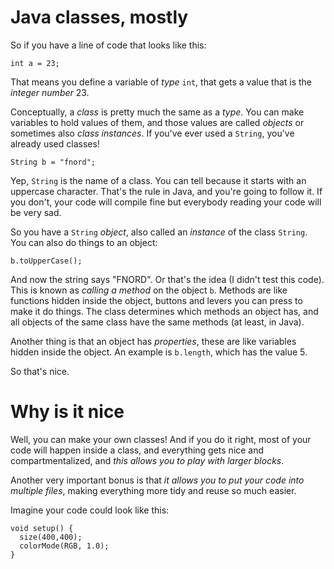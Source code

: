 # Java classes, mostly

So if you have a line of code that looks like this:

    int a = 23;

That means you define a variable of *type* `int`, that gets a value that is the *integer number* 23.

Conceptually, a *class* is pretty much the same as a *type*. You can make variables to hold values of them, and those values are called *objects* or sometimes also *class instances*. If you've ever used a `String`, you've already used classes!

    String b = "fnord";

Yep, `String` is the name of a class. You can tell because it starts with an uppercase character. That's the rule in Java, and you're going to follow it. If you don't, your code will compile fine but everybody reading your code will be very sad.

So you have a `String` *object*, also called an *instance* of the class `String`. You can also do things to an object:

    b.toUpperCase();

And now the string says "FNORD". Or that's the idea (I didn't test this code). This is known as *calling a method* on the object `b`. Methods are like functions hidden inside the object, buttons and levers you can press to make it do things. The class determines which methods an object has, and all objects of the same class have the same methods (at least, in Java).

Another thing is that an object has *properties*, these are like variables hidden inside the object. An example is `b.length`, which has the value 5.

So that's nice.

# Why is it nice

Well, you can make your own classes! And if you do it right, most of your code will happen inside a class, and everything gets nice and compartmentalized, and *this allows you to play with larger blocks*.

Another very important bonus is that *it allows you to put your code into multiple files*, making everything more tidy and reuse so much easier.

Imagine your code could look like this:

    void setup() {
      size(400,400);
      colorMode(RGB, 1.0);
    }
